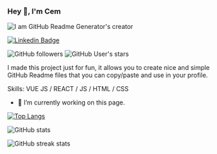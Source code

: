### Hey 👋, I'm Cem

![I am GitHub Readme Generator's creator](https://arturssmirnovs.github.io/github-profile-readme-generator/images/banner.png)

[![Linkedin Badge](https://img.shields.io/badge/-c3mcavus-blue?style=flat-square&logo=Linkedin&logoColor=white&link=https://www.linkedin.com/in/c3mcavus/)](https://www.linkedin.com/in/c3mcavus/)

![GitHub followers](https://img.shields.io/github/followers/c3mcavus) ![GitHub User's stars](https://img.shields.io/github/stars/c3mcavus)

I made this project just for fun, it allows you to create nice and simple GitHub Readme files that you can copy/paste and use in your profile.

Skills: VUE JS / REACT / JS / HTML / CSS

- 🔭 I’m currently working on this page. 


[![Top Langs](https://github-readme-stats.vercel.app/api/top-langs/?username=c3mcavus)](https://github.com/anuraghazra/github-readme-stats)

![GitHub stats](https://github-readme-stats.vercel.app/api?username=c3mcavus&show_icons=true)  

![GitHub streak stats](https://github-readme-streak-stats.herokuapp.com/?user=c3mcavus)  






